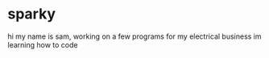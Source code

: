 # sparky
hi my name is sam, working on a few programs for my electrical business
im learning how to code
